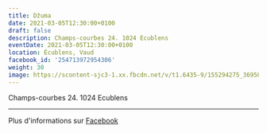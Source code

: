 ```yaml
---
title: Džuma
date: 2021-03-05T12:30:00+0100
draft: false
description: Champs-courbes 24. 1024 Ecublens
eventDate: 2021-03-05T12:30:00+0100
location: Écublens, Vaud
facebook_id: '254713972954306'
weight: 30
image: https://scontent-sjc3-1.xx.fbcdn.net/v/t1.6435-9/155294275_3695079563921169_4909597834044538694_n.jpg?_nc_cat=101&ccb=1-7&_nc_sid=9e60e4&_nc_ohc=j8lbWoM8DeAQ7kNvwFsHP4f&_nc_oc=AdkVANVFOvgJiWcxInzWD4jKaW8pqyCRufW5TL-eNmNzdYiiROTP2093PLImHucQyJY&_nc_zt=23&_nc_ht=scontent-sjc3-1.xx&edm=ABTKTjYEAAAA&_nc_gid=2BNDLsY_qQbkV41Ykx6heQ&oh=00_AfIZAEWXVQH8fZAoC3EbEBmMmHSs4QPyKSRlcmlX_uBSVw&oe=685C9FDB
---
```


Champs-courbes 24. 1024 Ecublens

---

Plus d'informations sur [Facebook](https://facebook.com/events/254713972954306)